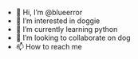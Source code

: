 - 👋 Hi, I’m @blueerror
- 👀 I’m interested in doggie
- 🌱 I’m currently learning python
- 💞️ I’m looking to collaborate on dog
- 📫 How to reach me 

<!---
blueerror/blueerror is a ✨ special ✨ repository because its `README.md` (this file) appears on your GitHub profile.
You can click the Preview link to take a look at your changes.
--->
